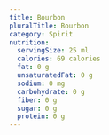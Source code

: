 ```yaml
---
title: Bourbon 
pluralTitle: Bourbon 
category: Spirit
nutrition:
  servingSize: 25 ml
  calories: 69 calories
  fat: 0 g
  unsaturatedFat: 0 g
  sodium: 0 mg
  carbohydrate: 0 g
  fiber: 0 g
  sugar: 0 g
  protein: 0 g
---
```

